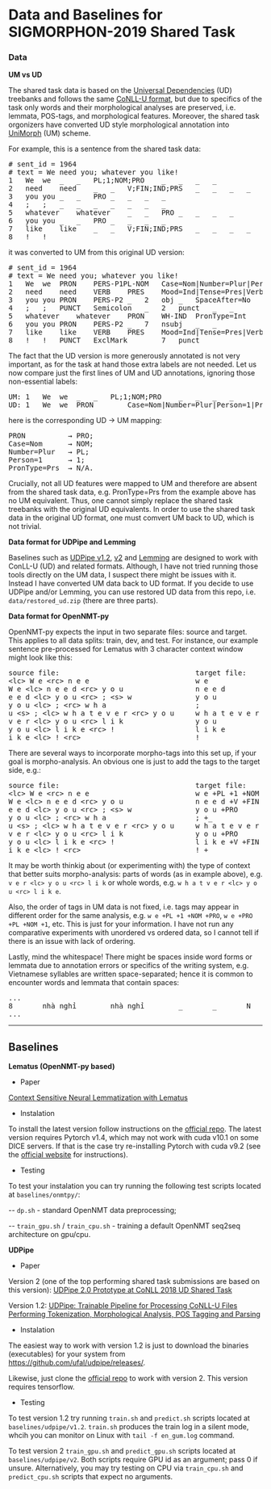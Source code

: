 # Data and Baselines for SIGMORPHON-2019 Shared Task

### Data

**UM vs UD**

The shared task data is based on the [Universal Dependencies](https://universaldependencies.org/) (UD) treebanks and follows the same [CoNLL-U format](https://universaldependencies.org/format.html), but due to specifics of the task only words and their morphological analyses are preserved, i.e. lemmata, POS-tags, and morphological features.
Moreover, the shared task orgonizers have converted UD style morphological annotation into [UniMorph](http://unimorph.org/) (UM) scheme.

For example, this is a sentence from the shared task data:
<pre>
# sent_id = 1964
# text = We need you; whatever you like!
1	We	we	_	_	PL;1;NOM;PRO	_	_	_	_
2	need	need	_	_	V;FIN;IND;PRS	_	_	_	_
3	you	you	_	_	PRO	_	_	_	_
4	;	;	_	_	_	_	_	_	_
5	whatever	whatever	_	_	PRO	_	_	_	_
6	you	you	_	_	PRO	_	_	_	_
7	like	like	_	_	V;FIN;IND;PRS	_	_	_	_
8	!	!	_	_	_	_	_	_	_
</pre>

it was converted to UM from this original UD version:
<pre>
# sent_id = 1964
# text = We need you; whatever you like!
1	We	we	PRON	PERS-P1PL-NOM	Case=Nom|Number=Plur|Person=1|PronType=Prs	2	nsubj	_	_
2	need	need	VERB	PRES	Mood=Ind|Tense=Pres|VerbForm=Fin	0	root	_	_
3	you	you	PRON	PERS-P2	_	2	obj	_	SpaceAfter=No
4	;	;	PUNCT	Semicolon	_	2	punct	_	_
5	whatever	whatever	PRON	WH-IND	PronType=Int	7	obj	_	_
6	you	you	PRON	PERS-P2	_	7	nsubj	_	_
7	like	like	VERB	PRES	Mood=Ind|Tense=Pres|VerbForm=Fin	2	advcl	_	SpaceAfter=No
8	!	!	PUNCT	ExclMark	_	7	punct	_	_
</pre>

The fact that the UD version is more generously annotated is not very important, as for the task at hand those extra labels are not needed.
Let us now compare just the first lines of UM and UD annotations, ignoring those non-essential labels:
<pre>
UM: 1	We	we	_	_	PL;1;NOM;PRO	_	_	_	_
UD: 1	We	we	PRON	_	Case=Nom|Number=Plur|Person=1|PronType=Prs	_	_	_	_
</pre>
here is the corresponding UD &#8594; UM mapping:
<pre>
PRON          → PRO;
Case=Nom      → NOM;
Number=Plur   → PL;
Person=1      → 1;
PronType=Prs  → N/A.
</pre>
Crucially, not all UD features were mapped to UM and therefore are absent from the shared task data, e.g. PronType=Prs from the example above has no UM equivalent.
Thus, one cannot simply replace the shared task treebanks with the original UD equivalents.
In order to use the shared task data in the original UD format, one must comvert UM back to UD, which is not trivial.

**Data format for UDPipe and Lemming**

Baselines such as [UDPipe v1.2](https://github.com/ufal/udpipe), [v2](https://github.com/CoNLL-UD-2018/UDPipe-Future) and [Lemming](https://github.com/lwolfsonkin/lemmingatize) are designed to work with ConLL-U (UD) and related formats.
Although, I have not tried running those tools directly on the UM data, I suspect there might be issues with it.
Instead I have converted UM data back to UD format.
If you decide to use UDPipe and/or Lemming, you can use restored UD data from this repo, i.e. `data/restored_ud.zip` (there are three parts).

**Data format for OpenNMT-py**

OpenNMT-py expects the input in two separate files: source and target.
This applies to all data splits: train, dev, and test.
For instance, our example sentence pre-processed for Lematus with 3 character context window might look like this:

<pre>
source file:                                target file:
&lt;lc&gt; W e &lt;rc&gt; n e e                         w e
W e &lt;lc&gt; n e e d &lt;rc&gt; y o u                 n e e d
e e d &lt;lc&gt; y o u &lt;rc&gt; ; &lt;s&gt; w               y o u
y o u &lt;lc&gt; ; &lt;rc&gt; w h a                     ;
u &lt;s&gt; ; &lt;lc&gt; w h a t e v e r &lt;rc&gt; y o u     w h a t e v e r
v e r &lt;lc&gt; y o u &lt;rc&gt; l i k                 y o u
y o u &lt;lc&gt; l i k e &lt;rc&gt; !                   l i k e
i k e &lt;lc&gt; ! &lt;rc&gt;                           !
</pre>

There are several ways to incorporate morpho-tags into this set up, if your goal is morpho-analysis.
An obvious one is just to add the tags to the target side, e.g.:

<pre>
source file:                                target file:
&lt;lc&gt; W e &lt;rc&gt; n e e                         w e +PL +1 +NOM +PRO
W e &lt;lc&gt; n e e d &lt;rc&gt; y o u                 n e e d +V +FIN +IND +PRS
e e d &lt;lc&gt; y o u &lt;rc&gt; ; &lt;s&gt; w               y o u +PRO
y o u &lt;lc&gt; ; &lt;rc&gt; w h a                     ; +_
u &lt;s&gt; ; &lt;lc&gt; w h a t e v e r &lt;rc&gt; y o u     w h a t e v e r +PRO
v e r &lt;lc&gt; y o u &lt;rc&gt; l i k                 y o u +PRO
y o u &lt;lc&gt; l i k e &lt;rc&gt; !                   l i k e +V +FIN +IND +PRS
i k e &lt;lc&gt; ! &lt;rc&gt;                           ! +_
</pre>

It may be worth thinkig about (or experimenting with) the type of context that better suits morpho-analysis: parts of words (as in example above), e.g. `v e r <lc> y o u <rc> l i k` or whole words, e.g. `w h a t v e r <lc> y o u <rc> l i k e`.

Also, the order of tags in UM data is not fixed, i.e. tags may appear in different order for the same analysis, e.g. `w e +PL +1 +NOM +PRO`, `w e +PRO +PL +NOM +1`, etc.
This is just for your information.
I have not run any comparative experiments with unordered vs ordered data, so I cannot tell if there is an issue with lack of ordering.

Lastly, mind the whitespace!
There might be spaces inside word forms or lemmata due to annotation errors or specifics of the writing system, e.g. Vietnamese syllables are written space-separated; hence it is common to encounter words and lemmata that contain spaces: 
<pre>
...
8       nhà nghỉ        nhà nghỉ        _       _       N       _       _       _       _
...
</pre>

<hr>

## Baselines

**Lematus (OpenNMT-py based)**

- Paper

[Context Sensitive Neural Lemmatization with Lematus](https://www.aclweb.org/anthology/N18-1126/)

- Instalation

To install the latest version follow instructions on the [official repo](https://github.com/OpenNMT/OpenNMT-py).
The latest version requires Pytorch v1.4, which may not work with cuda v10.1 on some DICE servers.
If that is the case try re-installing Pytorch with cuda v9.2 (see the [official website](https://pytorch.org/get-started/locally/) for instructions).

- Testing

To test your instalation you can try running the following test scripts located at `baselines/onmtpy/`:

-- `dp.sh` - standard OpenNMT data preprocessing;

-- `train_gpu.sh` / `train_cpu.sh` - training a default OpenNMT seq2seq architecture on gpu/cpu.


**UDPipe**

- Paper

Version 2 (one of the top performing shared task submissions are based on this version): [UDPipe 2.0 Prototype at CoNLL 2018 UD Shared Task](https://www.aclweb.org/anthology/K18-2020/)

Version 1.2: [UDPipe: Trainable Pipeline for Processing CoNLL-U Files Performing Tokenization, Morphological Analysis, POS Tagging and Parsing](https://www.aclweb.org/anthology/L16-1680/)

- Instalation

The easiest way to work with version 1.2 is just to download the binaries (executables) for your system from https://github.com/ufal/udpipe/releases/.

Likewise, just clone the [official repo](https://github.com/CoNLL-UD-2018/UDPipe-Future) to work with version 2.
This version requires tensorflow.

- Testing

To test version 1.2 try running `train.sh` and `predict.sh` scripts located at `baselines/udpipe/v1.2`.
`train.sh` produces the train log in a silent mode, whcih you can monitor on Linux with `tail -f en_gum.log` command.

To test version 2 `train_gpu.sh` and `predict_gpu.sh` scripts located at `baselines/udpipe/v2`.
Both scripts require GPU id as an argument; pass 0 if unsure.
Alternatively, you may try testing on CPU via `train_cpu.sh` and `predict_cpu.sh` scripts that expect no arguments.


